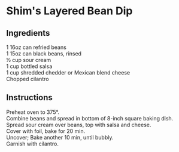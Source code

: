 # Shim's Layered Bean Dip

## Ingredients
1 16oz can refried beans  
1 15oz can black beans, rinsed  
&frac12; cup sour cream  
1 cup bottled salsa  
1 cup shredded chedder or Mexican blend cheese  
Chopped cilantro  

## Instructions
Preheat oven to 375&deg;.  
Combine beans and spread in bottom of 8-inch square baking dish.  
Spread sour cream over beans, top with salsa and cheese.  
Cover with foil, bake for 20 min.  
Uncover; Bake another 10 min, until bubbly.  
Garnish with cilantro.  